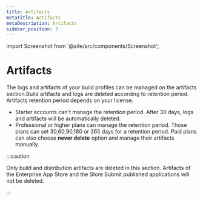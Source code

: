 ```yaml
---
title: Artifacts
metaTitle: Artifacts
metaDescription: Artifacts
sidebar_position: 3
---
```


import Screenshot from '@site/src/components/Screenshot';

# Artifacts

The logs and artifacts of your build profiles can be managed on the artifacts section.Build artifacts and logs are deleted according to retention period. Artifacts retention period depends on your license.

- Starter accounts can't manage the retention period. After 30 days, logs and artifacts will be automatically deleted.
- Professional or higher plans can manage the retention period. Those plans can set 30,60,90,180 or 365 days for a retention period. Paid plans can also choose **never delete** option and manage their artifacts manually.

:::caution

Only build and distribution artifacts are deleted in this section. Artifacts of the Enterprise App Store and the Store Submit published applications will not be deleted.

:::

<Screenshot url='https://cdn.appcircle.io/docs/assets/account-artifacts.png' />
